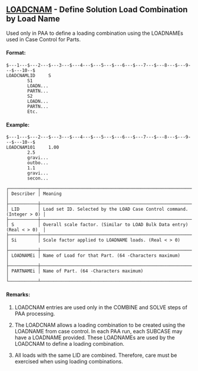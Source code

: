 ## [LOADCNAM](https://help.hexagonmi.com/bundle/MSC_Nastran_2022.4/page/Nastran_Combined_Book/qrg/bulkfgil/TOC.LOADCNAM.xhtml) - Define Solution Load Combination by Load Name

Used only in PAA to define a loading combination using the LOADNAMEs used in Case Control for Parts.

#### Format:

```nastran
$---1---$---2---$---3---$---4---$---5---$---6---$---7---$---8---$---9---$---10--$
LOADCNAMLID     S                                                               
        S1                                                                      
        LOADN...        
        PARTN...        
        S2                                                                      
        LOADN...        
        PARTN...        
        Etc.                                                                    
```
#### Example:

```nastran
$---1---$---2---$---3---$---4---$---5---$---6---$---7---$---8---$---9---$---10--$
LOADCNAM101     1.00                                                            
        2.5                                                                     
        gravi...        
        outbo...        
        1.1                                                                     
        gravi...        
        secon...        
```
```text
┌───────────┬───────────────────────────────────────────────────────────────────────┐
│ Describer │ Meaning                                                               │
├───────────┼───────────────────────────────────────────────────────────────────────┤
│ LID       │ Load set ID. Selected by the LOAD Case Control command. (Integer > 0) │
├───────────┼───────────────────────────────────────────────────────────────────────┤
│ S         │ Overall scale factor. (Similar to LOAD Bulk Data entry) (Real < > 0)  │
├───────────┼───────────────────────────────────────────────────────────────────────┤
│ Si        │ Scale factor applied to LOADNAME loads. (Real < > 0)                  │
├───────────┼───────────────────────────────────────────────────────────────────────┤
│ LOADNAMEi │ Name of Load for that Part. (64 -Characters maximum)                  │
├───────────┼───────────────────────────────────────────────────────────────────────┤
│ PARTNAMEi │ Name of Part. (64 -Characters maximum)                                │
└───────────┴───────────────────────────────────────────────────────────────────────┘
```
#### Remarks:

1. LOADCNAM entries are used only in the COMBINE and SOLVE steps of PAA processing.

2. The LOADCNAM allows a loading combination to be created using the LOADNAME from case control. In each PAA run, each SUBCASE may have a LOADNAME provided. These LOADNAMEs are used by the LOADCNAM to define a loading combination.

3. All loads with the same LID are combined. Therefore, care must be exercised when using loading combinations.

